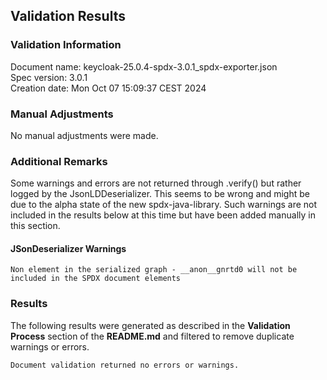 ## Validation Results

### Validation Information

Document name: keycloak-25.0.4-spdx-3.0.1_spdx-exporter.json <br>
Spec version: 3.0.1 <br>
Creation date: Mon Oct 07 15:09:37 CEST 2024 <br>

### Manual Adjustments

No manual adjustments were made.

### Additional Remarks

Some warnings and errors are not returned through .verify() but rather logged by the JsonLDDeserializer. This seems 
to be wrong and might be due to the alpha state of the new spdx-java-library. Such warnings are not included in the 
results below at this time but have been added manually in this section.

#### JSonDeserializer Warnings
```
Non element in the serialized graph - __anon__gnrtd0 will not be included in the SPDX document elements
```

### Results
The following results were generated as described in the **Validation Process** section
of the **README.md** and filtered to remove duplicate warnings or errors.

```
Document validation returned no errors or warnings.
```
